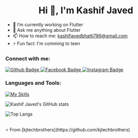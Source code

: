  <h1 align="center">Hi 👋, I'm Kashif Javed</h1>

- 🔭 I’m currently working on Flutter
- 💬 Ask me anything about Flutter 
- 📫 How to reach me: kashifjavedbhatti786@gmail.com
- ⚡ Fun fact: I'm comming to teen
  
### Connect with me:
<div id="badges">
  <a href="https://github.com/kjtechbrothers">
    <img src="https://img.shields.io/badge/Github-white?style=for-the-badge&logo=Github&logoColor=black" alt="Github Badge"/>
  </a>
   <a href="https://fb.com/profile.php">
    <img src="https://img.shields.io/badge/Facebook-blue?style=for-the-badge&logo=facebook&logoColor=white" alt="Facebook Badge"/>
  </a>
   <a href="https://www.instagram.com/imkashif_javed">
    <img src="https://img.shields.io/badge/Instagram-purple?style=for-the-badge&logo=instagram&logoColor=white" alt="Instagram Badge"/>
  </a>

</div>

### Languages and Tools:
[![My Skills](https://skillicons.dev/icons?i=flutter,dart,github,git,postman,figma)](https://skillicons.dev)

![Kashif Javed's GitHub stats](https://github-readme-stats.vercel.app/api?username=kjtechbrothers&show_icons=true&theme=dark)

![Top Langs](https://github-readme-stats.vercel.app/api/top-langs/?username=kjtechbrothers&theme=dark)


<br>
⭐️ From [kjtechbrothers](https://github.com/kjtechbrothers)
